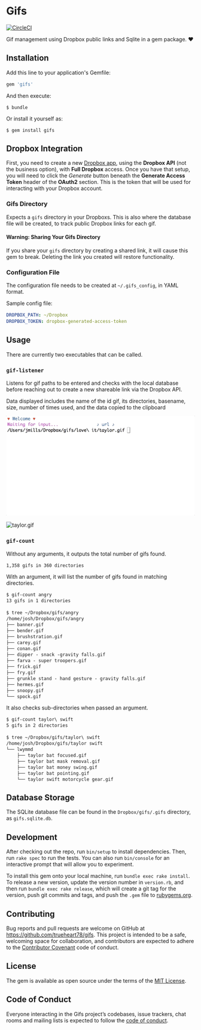 # Gifs

[![CircleCI](https://circleci.com/gh/trueheart78/gifs.svg?style=svg)](https://circleci.com/gh/trueheart78/gifs)

Gif management using Dropbox public links and Sqlite in a gem package. :heart:

## Installation

Add this line to your application's Gemfile:

```ruby
gem 'gifs'
```

And then execute:

    $ bundle

Or install it yourself as:

    $ gem install gifs

## Dropbox Integration

First, you need to create a new [Dropbox app][dropbox-new-app], using the **Dropbox API** (not the business option), with **Full Dropbox** access. Once you have that setup, you will need to click the _Generate_ button beneath the **Generate Access Token** header of the **OAuth2** section. This is the token that will be used for interacting with your Dropbox account.

### Gifs Directory

Expects a `gifs` directory in your Dropboxs. This is also where the database file will be created, to track public Dropbox links for each gif.

#### Warning: Sharing Your Gifs Directory

If you share your `gifs` directory by creating a shared link, it will cause this gem to break. Deleting the link you created will restore functionality.

### Configuration File

The configuration file needs to be created at `~/.gifs_config`, in YAML format.

Sample config file:

```yaml
DROPBOX_PATH: ~/Dropbox
DROPBOX_TOKEN: dropbox-generated-access-token
```

## Usage

There are currently two executables that can be called.

### `gif-listener`

Listens for gif paths to be entered and checks with the local database before reaching out to create a new shareable link via the Dropbox API.

Data displayed includes the name of the id gif, its directories, basename, size, number of times used, and the data copied to the clipboard

![listener example](listener-example.gif)

![taylor.gif](https://dl.dropboxusercontent.com/s/rhkozj2hwt82bc7/taylor.gif)

### `gif-count`

Without any arguments, it outputs the total number of gifs found.

```
1,358 gifs in 360 directories
```

With an argument, it will list the number of gifs found in matching directories.

```
$ gif-count angry
13 gifs in 1 directories

$ tree ~/Dropbox/gifs/angry
/home/josh/Dropbox/gifs/angry
├── banner.gif
├── bender.gif
├── brushstration.gif
├── carey.gif
├── conan.gif
├── dipper - snack -gravity falls.gif
├── farva - super troopers.gif
├── frick.gif
├── fry.gif
├── grunkle stand - hand gesture - gravity falls.gif
├── hermes.gif
├── snoopy.gif
└── spock.gif
```

It also checks sub-directories when passed an argument.

```
$ gif-count taylor\ swift
5 gifs in 2 directories

$ tree ~/Dropbox/gifs/taylor\ swift
/home/josh/Dropbox/gifs/taylor swift
└── lwymmd
    ├── taylor bat focused.gif
    ├── taylor bat mask removal.gif
    ├── taylor bat money swing.gif
    ├── taylor bat pointing.gif
    └── taylor swift motorcycle gear.gif
```

## Database Storage

The SQLite database file can be found in the `Dropbox/gifs/.gifs` directory, as `gifs.sqlite.db`.

## Development

After checking out the repo, run `bin/setup` to install dependencies. Then, run `rake spec` to run the tests. You can also run `bin/console` for an interactive prompt that will allow you to experiment.

To install this gem onto your local machine, run `bundle exec rake install`. To release a new version, update the version number in `version.rb`, and then run `bundle exec rake release`, which will create a git tag for the version, push git commits and tags, and push the `.gem` file to [rubygems.org](https://rubygems.org).

## Contributing

Bug reports and pull requests are welcome on GitHub at https://github.com/trueheart78/gifs. This project is intended to be a safe, welcoming space for collaboration, and contributors are expected to adhere to the [Contributor Covenant](http://contributor-covenant.org) code of conduct.

## License

The gem is available as open source under the terms of the [MIT License](http://opensource.org/licenses/MIT).

## Code of Conduct

Everyone interacting in the Gifs project’s codebases, issue trackers, chat rooms and mailing lists is expected to follow the [code of conduct](https://github.com/[USERNAME]/gifs/blob/master/CODE_OF_CONDUCT.md).

[dropbox-new-app]: https://www.dropbox.com/developers/apps

